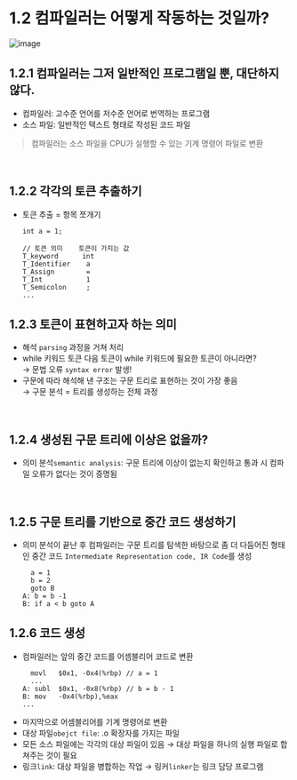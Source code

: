# 1.2 컴파일러는 어떻게 작동하는 것일까?
![image](https://github.com/user-attachments/assets/db77a11b-20f4-4e3d-abd6-52d3aac28310)

## 1.2.1 컴파일러는 그저 일반적인 프로그램일 뿐, 대단하지 않다.
- 컴파일러: 고수준 언어를 저수준 언어로 번역하는 프로그램
- 소스 파일: 일반적인 텍스트 형태로 작성된 코드 파일
> 컴파일러는 소스 파일을 CPU가 실행할 수 있는 기계 명령어 파일로 변환
<br/>

## 1.2.2 각각의 토큰 추출하기
- 토큰 추출 = 항목 쪼개기
  ```
  int a = 1;
  ```
  ```
  // 토큰 의미    토큰이 가지는 값
  T_keyword      int
  T_Identifier    a
  T_Assign        =
  T_Int           1
  T_Semicolon     ;
  ...
  ```

## 1.2.3 토큰이 표현하고자 하는 의미
- 해석 `parsing` 과정을 거쳐 처리
- while 키워드 토큰 다음 토큰이 while 키워드에 필요한 토큰이 아니라면? <br/>
  → 문법 오류 `syntax error` 발생!
- 구문에 따라 해석해 낸 구조는 구문 트리로 표현하는 것이 가장 좋음 <br/>
  → 구문 분석 = 트리를 생성하는 전체 과정
<br/>

## 1.2.4 생성된 구문 트리에 이상은 없을까?
- 의미 분석`semantic analysis`: 구문 트리에 이상이 없는지 확인하고 통과 시 컴파일 오류가 없다는 것이 증명됨
 <br/>

## 1.2.5 구문 트리를 기반으로 중간 코드 생성하기
- 의미 분석이 끝난 후 컴파일러는 구문 트리를 탐색한 바탕으로 좀 더 다듬어진 형태인 중간 코드 `Intermediate Representation code, IR Code`를 생성
  ```
    a = 1
    b = 2
    goto B
  A: b = b -1
  B: if a < b goto A
  ```

## 1.2.6 코드 생성
- 컴파일러는 앞의 중간 코드를 어셈블리어 코드로 변환
  ```
    movl   $0x1, -0x4(%rbp) // a = 1
    ...
  A: subl  $0x1, -0x8(%rbp) // b = b - 1
  B: mov   -0x4(%rbp),%eax
  ...
  ```
- 마지막으로 어셈블리어를 기계 명령어로 변환
- 대상 파일`obejct file`: .o 확장자를 가지는 파일
- 모든 소스 파일에는 각각의 대상 파일이 있음 → 대상 파일을 하나의 실행 파일로 합쳐주는 것이 필요
- 링크`link`: 대상 파일을 병합하는 작업 → 링커`linker`는 링크 담당 프로그램
